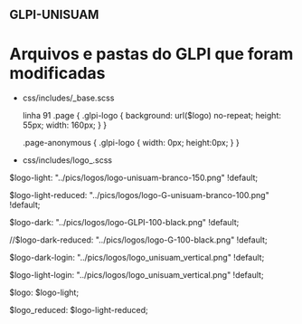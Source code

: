 ## GLPI-UNISUAM

# Arquivos e pastas do GLPI que foram modificadas

* css/includes/_base.scss

    linha 91
    .page {
        .glpi-logo {
            background: url($logo) no-repeat;
            height: 55px;
            width: 160px;
        }
     }   
        
    .page-anonymous {
        .glpi-logo {
            width: 0px;
            height:0px;
        }
    }  
        
* css/includes/logo_.scss

$logo-light: "../pics/logos/logo-unisuam-branco-150.png" !default;

$logo-light-reduced: "../pics/logos/logo-G-unisuam-branco-100.png" !default;

$logo-dark: "../pics/logos/logo-GLPI-100-black.png" !default;

//$logo-dark-reduced: "../pics/logos/logo-G-100-black.png" !default;

$logo-dark-login: "../pics/logos/logo_unisuam_vertical.png" !default;

$logo-light-login: "../pics/logos/logo_unisuam_vertical.png" !default;

$logo: $logo-light;

$logo_reduced: $logo-light-reduced;

